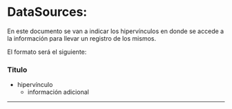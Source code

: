 # DataSources:

En este documento se van a indicar los hipervínculos en donde se accede a la información para llevar un registro de los mismos.

El formato será el siguiente:

### Titulo
- hipervínculo 
	- información adicional
-----

